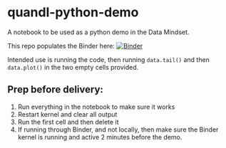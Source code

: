 # quandl-python-demo
A notebook to be used as a python demo in the Data Mindset.

This repo populates the Binder here: [![Binder](https://mybinder.org/badge_logo.svg)](https://mybinder.org/v2/gh/DecodedCo/quandl-python-demo/master)

Intended use is running the code, then running `data.tail()` and then `data.plot()` in the two empty cells provided.

## Prep before delivery:
  1. Run everything in the notebook to make sure it works
  2. Restart kernel and clear all output
  3. Run the first cell and then delete it
  4. If running through Binder, and not locally, then make sure the Binder kernel is running and active 2 minutes before the demo.
